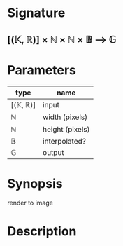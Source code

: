 # Signature
## [(𝕂, ℝ)] × ℕ × ℕ × 𝔹 ⟶ 𝔾

# Parameters

| type | name |
|------|------|
|[(𝕂, ℝ)]|input|
|ℕ|width (pixels)|
|ℕ|height (pixels)|
|𝔹|interpolated?|
|𝔾|output|

# Synopsis
render to image

# Description
